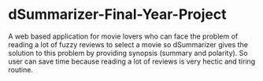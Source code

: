 # dSummarizer-Final-Year-Project
A web based application for movie lovers who can face the problem of reading a lot of fuzzy reviews to select a movie so dSummarizer gives the solution to this problem by providing synopsis (summary and polarity). So user can save time because reading a lot of reviews is very hectic and tiring routine.
